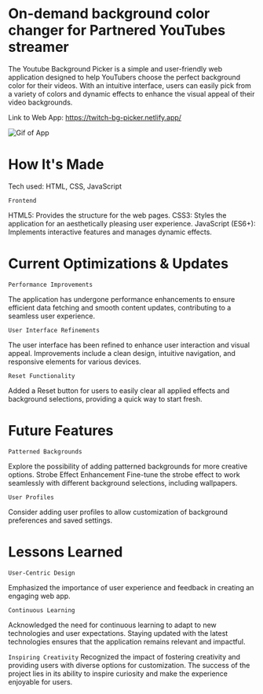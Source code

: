 # On-demand background color changer for Partnered YouTubes streamer

The Youtube Background Picker is a simple and user-friendly web application designed to help YouTubers choose the perfect background color for their videos. With an intuitive interface, users can easily pick from a variety of colors and dynamic effects to enhance the visual appeal of their video backgrounds.

Link to Web App: https://twitch-bg-picker.netlify.app/

![Gif of App](BG-Picker-2.gif)

# How It's Made
Tech used: HTML, CSS, JavaScript

`Frontend`

HTML5: Provides the structure for the web pages.
CSS3: Styles the application for an aesthetically pleasing user experience.
JavaScript (ES6+): Implements interactive features and manages dynamic effects.

# Current Optimizations & Updates

`Performance Improvements`

The application has undergone performance enhancements to ensure efficient data fetching and smooth content updates, contributing to a seamless user experience.

`User Interface Refinements`

The user interface has been refined to enhance user interaction and visual appeal. Improvements include a clean design, intuitive navigation, and responsive elements for various devices.

`Reset Functionality`

Added a Reset button for users to easily clear all applied effects and background selections, providing a quick way to start fresh.

# Future Features

`Patterned Backgrounds`

Explore the possibility of adding patterned backgrounds for more creative options.
Strobe Effect Enhancement
Fine-tune the strobe effect to work seamlessly with different background selections, including wallpapers.

`User Profiles`

Consider adding user profiles to allow customization of background preferences and saved settings.

# Lessons Learned

`User-Centric Design`

Emphasized the importance of user experience and feedback in creating an engaging web app.

`Continuous Learning`

Acknowledged the need for continuous learning to adapt to new technologies and user expectations. Staying updated with the latest technologies ensures that the application remains relevant and impactful.

`Inspiring Creativity`
Recognized the impact of fostering creativity and providing users with diverse options for customization. The success of the project lies in its ability to inspire curiosity and make the experience enjoyable for users.







